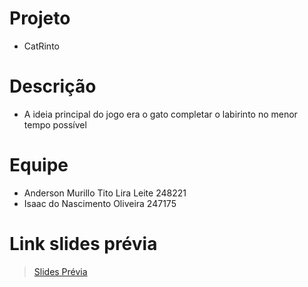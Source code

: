 # Projeto
* CatRinto
# Descrição
* A ideia principal do jogo era o gato completar o labirinto no menor tempo possível
# Equipe
* Anderson Murillo Tito Lira Leite 248221
* Isaac do Nascimento Oliveira 247175
# Link slides prévia
> [Slides Prévia](https://github.com/mc322projetos/poo-duplade2mesmo/blob/main/jogo/assets/duplade2mesmo.pdf)

